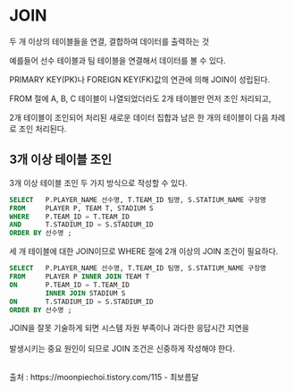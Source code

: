 <h1>JOIN</h1>

두 개 이상의 테이블들을 연결, 결합하여 데이터를 출력하는 것

예를들어 선수 테이블과 팀 테이블을 연결해서 데이터를 볼 수 있다.

PRIMARY KEY(PK)나 FOREIGN KEY(FK)값의 연관에 의해 JOIN이 성립된다. 

FROM 절에 A, B, C 테이블이 나열되었더라도 2개 테이블만 먼저 조인 처리되고, <br>

2개 테이블이 조인되어 처리된 새로운 데이터 집합과 남은 한 개의 테이블이 다음 차례로 조인 처리된다. 

<h2>3개 이상 테이블 조인</h2>

3개 이상 테이블 조인 두 가지 방식으로 작성할 수 있다.
```SQL
SELECT   P.PLAYER_NAME 선수명, T.TEAM_ID 팀명, S.STATIUM_NAME 구장명
FROM     PLAYER P, TEAM T, STADIUM S
WHERE    P.TEAM_ID = T.TEAM_ID
AND      T.STADIUM_ID = S.STADIUM_ID
ORDER BY 선수명 ; 
```

세 개 테이블에 대한 JOIN이므로 WHERE  절에 2개 이상의 JOIN 조건이 필요하다. 

```SQL
SELECT   P.PLAYER_NAME 선수명, T.TEAM_ID 팀명, S.STATIUM_NAME 구장명
FROM     PLAYER P INNER JOIN TEAM T
ON       P.TEAM_ID = T.TEAM_ID
         INNER JOIN STADIUM S
ON       T.STADIUM_ID = S.STADIUM_ID
ORDER BY 선수명 ; 
```
JOIN을 잘못 기술하게 되면 시스템 자원 부족이나 과다한 응답시간 지연을 <br><br> 발생시키는 중요 원인이 되므로 JOIN 조건은 신중하게 작성해야 한다.


<br>
출처 : https://moonpiechoi.tistory.com/115 - 최보름달
